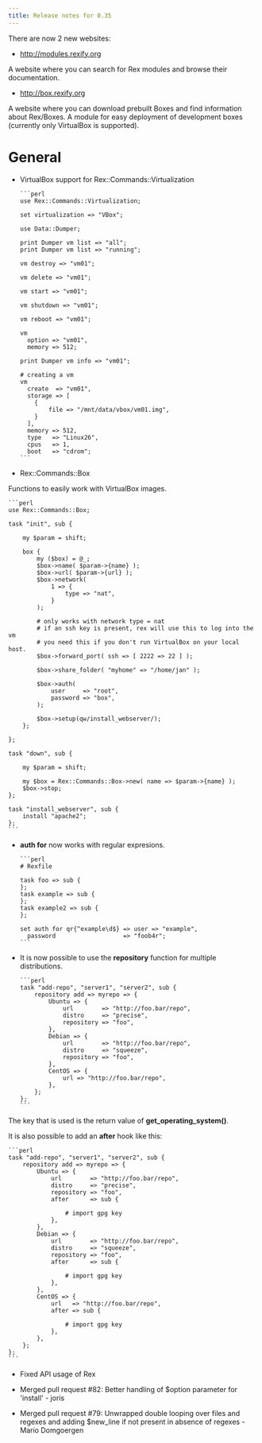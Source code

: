 ```yaml
---
title: Release notes for 0.35
---
```


There are now 2 new websites:

-   <http://modules.rexify.org>

A website where you can search for Rex modules and browse their documentation.

-   <http://box.rexify.org>

A website where you can download prebuilt Boxes and find information about Rex/Boxes. A module for easy deployment of development boxes (currently only VirtualBox is supported).

# General

-   VirtualBox support for Rex::Commands::Virtualization

        ```perl
        use Rex::Commands::Virtualization;
        
        set virtualization => "VBox";
        
        use Data::Dumper;
        
        print Dumper vm list => "all";
        print Dumper vm list => "running";
        
        vm destroy => "vm01";
        
        vm delete => "vm01";
        
        vm start => "vm01";
        
        vm shutdown => "vm01";
        
        vm reboot => "vm01";
        
        vm
          option => "vm01",
          memory => 512;
        
        print Dumper vm info => "vm01";
        
        # creating a vm
        vm
          create  => "vm01",
          storage => [
            {
                file => "/mnt/data/vbox/vm01.img",
            }
          ],
          memory => 512,
          type   => "Linux26",
          cpus   => 1,
          boot   => "cdrom";
        ```

-   Rex::Commands::Box

Functions to easily work with VirtualBox images.

    ```perl
    use Rex::Commands::Box;
    
    task "init", sub {
    
        my $param = shift;
    
        box {
            my ($box) = @_;
            $box->name( $param->{name} );
            $box->url( $param->{url} );
            $box->network(
                1 => {
                    type => "nat",
                }
            );
    
            # only works with network type = nat
            # if an ssh key is present, rex will use this to log into the vm
            # you need this if you don't run VirtualBox on your local host.
            $box->forward_port( ssh => [ 2222 => 22 ] );
    
            $box->share_folder( "myhome" => "/home/jan" );
    
            $box->auth(
                user     => "root",
                password => "box",
            );
    
            $box->setup(qw/install_webserver/);
        };
    
    };
    
    task "down", sub {
    
        my $param = shift;
    
        my $box = Rex::Commands::Box->new( name => $param->{name} );
        $box->stop;
    };
    
    task "install_webserver", sub {
        install "apache2";
    };
    ```

-   **auth for** now works with regular expresions.

        ```perl
        # Rexfile
        
        task foo => sub {
        };
        task example => sub {
        };
        task example2 => sub {
        };
        
        set auth for qr{^example\d$} => user => "example",
          password                   => "foob4r";
        ```

-   It is now possible to use the **repository** function for multiple distributions.

        ```perl
        task "add-repo", "server1", "server2", sub {
            repository add => myrepo => {
                Ubuntu => {
                    url        => "http://foo.bar/repo",
                    distro     => "precise",
                    repository => "foo",
                },
                Debian => {
                    url        => "http://foo.bar/repo",
                    distro     => "squeeze",
                    repository => "foo",
                },
                CentOS => {
                    url => "http://foo.bar/repo",
                },
            };
        };
        ```

The key that is used is the return value of **get\_operating\_system()**.

It is also possible to add an **after** hook like this:

    ```perl
    task "add-repo", "server1", "server2", sub {
        repository add => myrepo => {
            Ubuntu => {
                url        => "http://foo.bar/repo",
                distro     => "precise",
                repository => "foo",
                after      => sub {
    
                    # import gpg key
                },
            },
            Debian => {
                url        => "http://foo.bar/repo",
                distro     => "squeeze",
                repository => "foo",
                after      => sub {
    
                    # import gpg key
                },
            },
            CentOS => {
                url   => "http://foo.bar/repo",
                after => sub {
    
                    # import gpg key
                },
            },
        };
    };
    ```

-   Fixed API usage of Rex

-   Merged pull request \#82: Better handling of $option parameter for 'install' - joris

-   Merged pull request \#79: Unwrapped double looping over files and regexes and adding $new\_line if not present in absence of regexes - Mario Domgoergen


